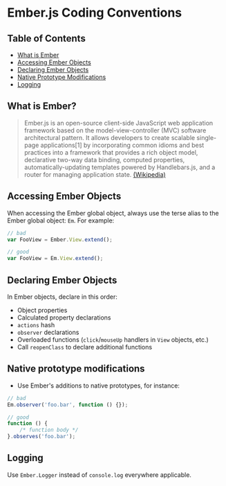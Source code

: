 # Ember.js Coding Conventions

## Table of Contents
* [What is Ember](#what-is-ember)
* [Accessing Ember Objects](#accessing-ember-objects)
* [Declaring Ember Objects](#declaring-ember-objects)
* [Native Prototype Modifications](#native-prototype-modifications)
* [Logging](#logging)

## What is Ember?
> Ember.js is an open-source client-side JavaScript web application framework based on the model-view-controller (MVC) software architectural pattern. It allows developers to create scalable single-page applications[1] by incorporating common idioms and best practices into a framework that provides a rich object model, declarative two-way data binding, computed properties, automatically-updating templates powered by Handlebars.js, and a router for managing application state. [(Wikipedia)](https://docs.google.com/a/wikia-inc.com/document/d/1c2o5ewMOkHFwrNrQy60bo20a0zO3E-tqNWQ6fiU2NC8/edit#)

## Accessing Ember Objects
When accessing the Ember global object, always use the terse alias to the Ember global object: `Em`. For example:

```typescript
// bad
var FooView = Ember.View.extend();

// good
var FooView = Em.View.extend();
```

## Declaring Ember Objects
In Ember objects, declare in this order:
* Object properties
* Calculated property declarations
* `actions` hash
* `observer` declarations
* Overloaded functions (`click`/`mouseUp` handlers in `View` objects, etc.)
* Call `reopenClass` to declare additional functions

## Native prototype modifications
* Use Ember's additions to native prototypes, for instance:

```typescript
// bad
Em.observer('foo.bar', function () {});

// good
function () {
	/* function body */
}.observes('foo.bar');
```

## Logging
Use `Ember.Logger` instead of `console.log` everywhere applicable.
